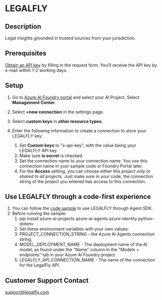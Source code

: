# LEGALFLY

## Description

Legal insights grounded in trusted sources from your jurisdiction.

## Prerequisites

[Obtain an API key](https://www.legalfly.com/ai-foundry-agents) by filling in the request form. You'll receive the API key by e-mail within 1-2 working days.

## Setup

1. Go to [Azure AI Foundry portal](https://ai.azure.com/) and select your AI Project. Select **Management Center**.

1. Select **+new connection** in the settings page.
1. Select **custom keys** in **other resource types**.

1. Enter the following information to create a connection to store your LEGALFLY key:
   1. Set **Custom keys** to "x-api-key", with the value being your LEGALFLY API key.
   1. Make sure **is secret** is checked.
   1. Set the connection name to your connection name. You use this connection name in your sample code or Foundry Portal later.
   1. For the **Access** setting, you can choose either _this project only_ or _shared to all projects_. Just make sure in your code, the connection string of the project you entered has access to this connection.

## Use LEGALFLY through a code-first experience

1. You can follow the [code sample](./main.py) to use LEGALFLY through Agent SDK.
1. Before running the sample:
   1. pip install azure-ai-projects azure-ai-agents azure-identity python-dotenv
   1. Set these environment variables with your own values:
   1. PROJECT_CONNECTION_STRING - the Azure AI Agents connection string.
   1. MODEL_DEPLOYMENT_NAME - The deployment name of the AI model, as found under the "Name" column in the "Models + endpoints" tab in your Azure AI Foundry project.
   1. LEGALFLY_API_CONNECTION_NAME - The name of the connection for the LegalFly API.

## Customer Support Contact

support@legalfly.com
